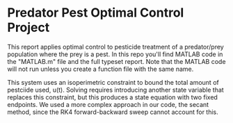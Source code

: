 # Predator Pest Optimal Control Project

This report applies optimal control to pesticide treatment of a predator/prey population where the prey is a pest. In this repo you'll find MATLAB code in the "MATLAB.m" file and the full typeset report. Note that the MATLAB code will not run unless you create a function file with the same name. 

This system uses an isoperimetric constraint to bound the total amount of pestciide used, u(t). Solving requires introducing another state variable that replaces this constraint, but this produces a state equation with two fixed endpoints. We used a more complex approach in our code, the secant method, since the RK4 forward-backward sweep cannot account for this.

